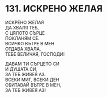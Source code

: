 # 131. ИСКРЕНО ЖЕЛАЯ  
  
ИСКРЕНО ЖЕЛАЯ  
ДА ХВАЛЯ ТЕБ,  
С ЦЯЛОТО СЪРЦЕ  
ПОКЛАНЯМ СЕ.  
ВСИЧКО ВЪТРЕ В МЕН  
ОТДАВА ХВАЛА,  
ТЕБЕ ВЕЛИЧАЯ, ГОСПОДИ!  
  
ДАВАМ ТИ СЪРЦЕТО СИ  
И ДУШАТА СИ,  
ЗА ТЕБ ЖИВЕЯ АЗ.  
ВСЕКИ МИГ, ВСЕКИ ДЕН  
ОБИТАВАЙ ВЪТРЕ В МЕН,  
ЗА ТЕБ ЖИВЕЯ АЗ!  
